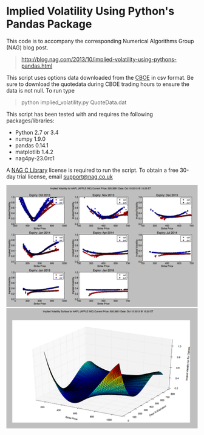 # Implied Volatility Using Python's Pandas Package

This code is to accompany the corresponding Numerical Algorithms Group (NAG) blog post.

> http://blog.nag.com/2013/10/implied-volatility-using-pythons-pandas.html

This script uses options data downloaded from the [CBOE] in csv format. Be sure to download the quotedata during CBOE trading hours to ensure the data is not null. To run type 
> python implied_volatility.py QuoteData.dat

This script has been tested with and requires the following packages/libraries:

  - Python 2.7 or 3.4
  - numpy 1.9.0
  - pandas 0.14.1
  - matplotlib 1.4.2
  - nag4py-23.0rc1

A [NAG C Library] license is required to run the script. To obtain a free 30-day trial license, email support@nag.co.uk

![Alt text](/pictures/VolatilityCurves.png?raw=true "Volatility Curves for AAPL")
![Alt text](/pictures/VolatilitySurface.png?raw=true "Volatility Surface for AAPL")

[NAG C Library]: http://www.nag.com/numeric/CL/CLdescription.asp
[CBOE]: http://www.cboe.com/delayedquote/QuoteTableDownload.aspx
